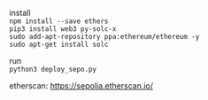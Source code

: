 install <br>
`npm install --save ethers` <br>
`pip3 install web3 py-solc-x` <br>
`sudo add-apt-repository ppa:ethereum/ethereum -y`<br>
`sudo apt-get install solc`<br>


run<br>
`python3 deploy_sepo.py`
<br>

etherscan: https://sepolia.etherscan.io/
